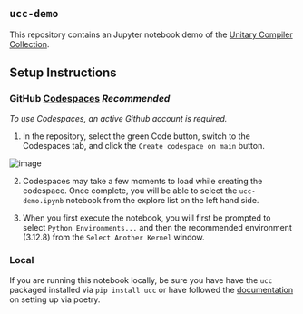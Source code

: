 ## `ucc-demo`

This repository contains an Jupyter notebook demo of the [Unitary Compiler Collection](https://github.com/unitaryfoundation/ucc).

## Setup Instructions

### GitHub [Codespaces](https://docs.github.com/en/codespaces/developing-in-a-codespace/creating-a-codespace-for-a-repository#creating-a-codespace-for-a-repository) ***Recommended***

   *To use Codespaces, an active Github account is required.*

1. In the repository, select the green Code button, switch to the Codespaces tab, and click the `Create codespace on main` button.

![image](https://github.com/user-attachments/assets/23d1004b-fc28-4717-a9e2-39e579fa2d35)

2. Codespaces may take a few moments to load while creating the codespace. Once complete, you will be able to select the `ucc-demo.ipynb` notebook from the explore list on the left hand side.

3. When you first execute the notebook, you will first be prompted to select  `Python Environments...` and then the recommended environment (3.12.8) from the `Select Another Kernel` window.

### Local
If you are running this notebook locally, be sure you have have the `ucc` packaged installed via `pip install ucc` or have followed the [documentation](https://ucc.readthedocs.io/en/latest/#installation) on setting up via poetry.
